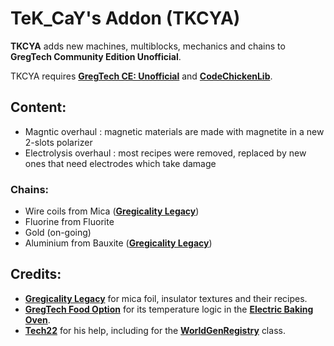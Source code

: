 # TeK_CaY's Addon (TKCYA)

**TKCYA** adds new machines, multiblocks, mechanics and chains to **GregTech Community Edition Unofficial**.


TKCYA requires [**GregTech CE: Unofficial**](https://github.com/GregTechCEu/GregTech) and [**CodeChickenLib**](https://www.curseforge.com/minecraft/mc-mods/codechicken-lib-1-8).

## Content:
* Magntic overhaul : magnetic materials are made with magnetite in a new 2-slots polarizer
* Electrolysis overhaul : most recipes were removed, replaced by new ones that need electrodes which take damage

### Chains:
* Wire coils from Mica ([**Gregicality Legacy**](https://github.com/GregTechCEu/gregicality-legacy))
* Fluorine from Fluorite
* Gold (on-going)
* Aluminium from Bauxite ([**Gregicality Legacy**](https://github.com/GregTechCEu/gregicality-legacy))

## Credits: 
* [**Gregicality Legacy**](https://github.com/GregTechCEu/gregicality-legacy) for mica foil, insulator textures and their recipes.
* [**GregTech Food Option**](https://github.com/bruberu/GregTechFoodOption) for its temperature logic in the [**Electric Baking Oven**](https://github.com/bruberu/GregTechFoodOption/blob/master/src/main/java/gregtechfoodoption/machines/multiblock/MetaTileEntityElectricBakingOven.java).
* [**Tech22**](https://github.com/TechLord22) for his help, including for the [**WorldGenRegistry**](https://github.com/tekcay/tekcays_addon/blob/master/src/main/java/tekcays_addon/api/worldgen/TKCYAWorldGenRegistry.java) class.
